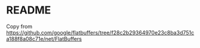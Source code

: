 # README

Copy from https://github.com/google/flatbuffers/tree/f28c2b29364970e23c8ba3d751ca188f8a08c71e/net/FlatBuffers
